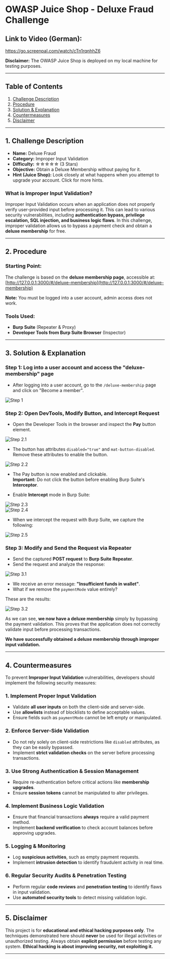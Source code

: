 # **OWASP Juice Shop - Deluxe Fraud Challenge**

## **Link to Video (German):**

https://go.screenpal.com/watch/cTn1rqnhhZ6

**Disclaimer:** The OWASP Juice Shop is deployed on my local machine for testing purposes.

---

## **Table of Contents**

1. [Challenge Description](#1-challenge-description)
2. [Procedure](#2-procedure)
3. [Solution & Explanation](#3-solution--explanation)
4. [Countermeasures](#4-countermeasures)
5. [Disclaimer](#5-disclaimer)

---

## **1. Challenge Description**

- **Name:** Deluxe Fraud
- **Category:** Improper Input Validation
- **Difficulty:** ☆☆☆☆☆ (3 Stars)
- **Objective:** Obtain a Deluxe Membership without paying for it.
- **Hint (Juice Shop):** Look closely at what happens when you attempt to upgrade your account. Click for more hints.

### **What is Improper Input Validation?**

Improper Input Validation occurs when an application does not properly verify user-provided input before processing it. This can lead to various security vulnerabilities, including **authentication bypass, privilege escalation, SQL injection, and business logic flaws**. In this challenge, improper validation allows us to bypass a payment check and obtain a **deluxe membership** for free.

---

## **2. Procedure**

### **Starting Point:**

The challenge is based on the **deluxe membership page**, accessible at:  
[http://127.0.0.1:3000/#/deluxe-membership](http://127.0.0.1:3000/#/deluxe-membership)

**Note:** You must be logged into a user account, admin access does not work.

### **Tools Used:**

- **Burp Suite** (Repeater & Proxy)
- **Developer Tools from Burp Suite Browser** (Inspector)

---

## **3. Solution & Explanation**

### **Step 1: Log into a user account and access the "deluxe-membership" page**

- After logging into a user account, go to the `/deluxe-membership` page and click on "Become a member".

![Step 1](images-3/DF-Step1.png)

### **Step 2: Open DevTools, Modify Button, and Intercept Request**

- Open the Developer Tools in the browser and inspect the **Pay** button element.

![Step 2.1](images-3/DF-Step2.1.png)

- The button has attributes `disabled="true"` and `mat-button-disabled`. Remove these attributes to enable the button.

![Step 2.2](images-3/DF-Step2.2.png)

- The Pay button is now enabled and clickable.  
  **Important:** Do not click the button before enabling Burp Suite's **Interceptor**.

- Enable **Intercept** mode in Burp Suite:

![Step 2.3](images-3/DF-Step2.3.png)  
![Step 2.4](images-3/DF-Step2.4.png)

- When we intercept the request with Burp Suite, we capture the following:

![Step 2.5](images-3/DF-Step2.5.png)

### **Step 3: Modify and Send the Request via Repeater**

- Send the captured **POST request** to **Burp Suite Repeater**.
- Send the request and analyze the response:

![Step 3.1](images-3/DF-Step3.1.png)

- We receive an error message: **"Insufficient funds in wallet"**.
- What if we remove the `paymentMode` value entirely?

These are the results:

![Step 3.2](images-3/DF-Step3.2.png)

As we can see, **we now have a deluxe membership** simply by bypassing the payment validation. This proves that the application does not correctly validate input before processing transactions.

**We have successfully obtained a deluxe membership through improper input validation.**

---

## **4. Countermeasures**

To prevent **Improper Input Validation** vulnerabilities, developers should implement the following security measures:

### **1. Implement Proper Input Validation**

- Validate **all user inputs** on both the client-side and server-side.
- Use **allowlists** instead of blocklists to define acceptable values.
- Ensure fields such as `paymentMode` cannot be left empty or manipulated.

### **2. Enforce Server-Side Validation**

- Do not rely solely on client-side restrictions like `disabled` attributes, as they can be easily bypassed.
- Implement **strict validation checks** on the server before processing transactions.

### **3. Use Strong Authentication & Session Management**

- Require re-authentication before critical actions like **membership upgrades**.
- Ensure **session tokens** cannot be manipulated to alter privileges.

### **4. Implement Business Logic Validation**

- Ensure that financial transactions **always** require a valid payment method.
- Implement **backend verification** to check account balances before approving upgrades.

### **5. Logging & Monitoring**

- Log **suspicious activities**, such as empty payment requests.
- Implement **intrusion detection** to identify fraudulent activity in real time.

### **6. Regular Security Audits & Penetration Testing**

- Perform regular **code reviews** and **penetration testing** to identify flaws in input validation.
- Use **automated security tools** to detect missing validation logic.

---

## **5. Disclaimer**

This project is for **educational and ethical hacking purposes only**. The techniques demonstrated here should **never** be used for illegal activities or unauthorized testing. Always obtain **explicit permission** before testing any system. **Ethical hacking is about improving security, not exploiting it.**

---
